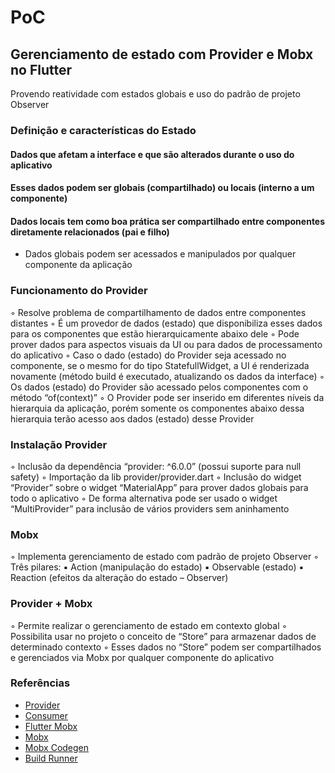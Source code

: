 # PoC
## Gerenciamento de estado com Provider e Mobx no Flutter

Provendo reatividade com estados globais e uso do padrão de projeto Observer

### Definição e características do Estado

#### Dados que afetam a interface e que são alterados durante o uso do aplicativo
#### Esses dados podem ser globais (compartilhado) ou locais (interno a um componente)
#### Dados locais tem como boa prática ser compartilhado entre componentes diretamente relacionados (pai e filho)
- Dados globais podem ser acessados e manipulados por qualquer componente da aplicação

### Funcionamento do Provider

◦ Resolve problema de compartilhamento de dados entre componentes distantes
◦ É um provedor de dados (estado) que disponibiliza esses dados para os componentes que estão hierarquicamente abaixo dele
◦ Pode prover dados para aspectos visuais da UI ou para dados de processamento do aplicativo
◦ Caso o dado (estado) do Provider seja acessado no componente, se o mesmo for do tipo StatefullWidget, a UI é renderizada novamente (método build é executado, atualizando os dados da interface)
◦ Os dados (estado) do Provider são acessado pelos componentes com o método “of(context)”
◦ O Provider pode ser inserido em diferentes níveis da hierarquia da aplicação, porém somente os componentes abaixo dessa hierarquia terão acesso aos dados (estado) desse Provider

### Instalação Provider

◦ Inclusão da dependência “provider: ^6.0.0” (possui suporte para null safety)
◦ Importação da lib provider/provider.dart
◦ Inclusão do widget “Provider” sobre o widget “MaterialApp” para prover dados globais para todo o aplicativo
◦ De forma alternativa pode ser usado o widget “MultiProvider” para inclusão de vários providers sem aninhamento

### Mobx

◦ Implementa gerenciamento de estado com padrão de projeto Observer
◦ Três pilares:
    ▪ Action (manipulação do estado)
    ▪ Observable (estado)
    ▪ Reaction (efeitos da alteração do estado – Observer)

### Provider + Mobx

◦ Permite realizar o gerenciamento de estado em contexto global
◦ Possibilita usar no projeto o conceito de “Store” para armazenar dados de determinado contexto
◦ Esses dados no “Store” podem ser compartilhados e gerenciados via Mobx por qualquer componente do aplicativo

### Referências

- [Provider](https://pub.dev/documentation/provider/latest/)
- [Consumer](https://pub.dev/documentation/provider/latest/provider/Consumer-class.html)
- [Flutter Mobx](https://pub.dev/documentation/flutter_mobx/latest/)
- [Mobx](https://pub.dev/documentation/mobx/latest/)
- [Mobx Codegen](https://pub.dev/documentation/mobx_codegen/latest/)
- [Build Runner](https://pub.dev/documentation/build_runner/latest/)

